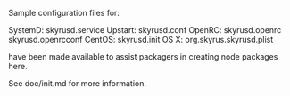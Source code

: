 Sample configuration files for:

SystemD: skyrusd.service
Upstart: skyrusd.conf
OpenRC:  skyrusd.openrc
         skyrusd.openrcconf
CentOS:  skyrusd.init
OS X:    org.skyrus.skyrusd.plist

have been made available to assist packagers in creating node packages here.

See doc/init.md for more information.
